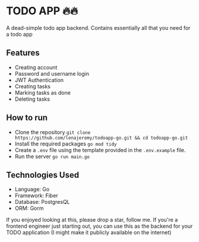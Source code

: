 # TODO APP 🔥🔥

A dead-simple todo app backend. Contains essentially all that you need for a todo app

## Features
- Creating account
- Password and username login
- JWT Authentication
- Creating tasks
- Marking tasks as done
- Deleting tasks

## How to run
- Clone the repository `git clone https://github.com/lenajeremy/todoapp-go.git && cd todoapp-go.git`
- Install the required packages `go mod tidy`
- Create a `.env` file using the template provided in the `.env.example` file.
- Run the server `go run main.go`

## Technologies Used
- Language: Go
- Framework: Fiber
- Database: PostgresQL
- ORM: Gorm

If you enjoyed looking at this, please drop a star, follow me. If you're a frontend engineer just starting out, you can use this as the backend for your TODO application (I might make it publicly available on the internet)
